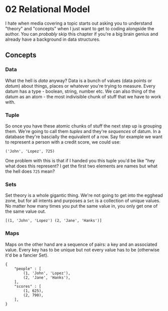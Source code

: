 # 02 Relational Model

I hate when media covering a topic starts out asking you to understand 
"theory" and "concepts" when I just want to get to coding alongside the 
author. You can _probably_ skip this chapter if you're a big brain genius and
already have a background in data structures.


## Concepts

### Data

What the hell is _data_ anyway? Data is a bunch of values (data points or 
_datum_) about things, places or whatever you're trying to measure. Every 
datum has a type - boolean, string, number etc. We can also thing of the datum
as an atom - the most indivisible chunk of stuff that we have to work with.

### Tuple

So once you have these atomic chunks of stuff the next step up is grouping 
them. We're going to call them _tuples_ and they're _sequences_ of datum. In 
a database they're bascially the equivalent of a row. Say for example we want
to represent a person with a credit score, we could use:

```
('John', 'Lopez', 725)
```

One problem with this is that if I handed you this tuple you'd be like "hey
what does this represent? I get the first two elements are names but what the
hell does `725` mean?

### Sets

Set theory is a whole gigantic thing. We're not going to get into the egghead
zone, but for all intents and purposes a `Set` is a collection of unique 
values. No matter how many times you put the same value in, you only get one
of the same value out.

```
[(1, 'John', 'Lopez') (2, 'Jane', 'Hanks')]
```

### Maps

Maps on the other hand are a sequence of pairs: a key and an associated value.
Every key has to be unique but not every value has to be (otherwise it'd be a 
fancier Set).

```
{
	"people" : [
		(1, 'John', 'Lopez'),
		(2, 'Jane', 'Hanks'),
	],
	"scores" : [
		(1, 625),
		(2, 790),
	],
}
```

